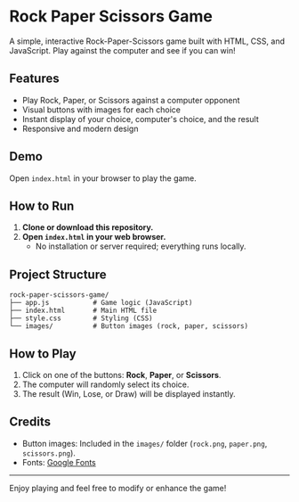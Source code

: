 # Rock Paper Scissors Game

A simple, interactive Rock-Paper-Scissors game built with HTML, CSS, and JavaScript. Play against the computer and see if you can win!

## Features

- Play Rock, Paper, or Scissors against a computer opponent
- Visual buttons with images for each choice
- Instant display of your choice, computer's choice, and the result
- Responsive and modern design

## Demo

Open `index.html` in your browser to play the game.

## How to Run

1. **Clone or download this repository.**
2. **Open `index.html` in your web browser.**
   - No installation or server required; everything runs locally.

## Project Structure

```
rock-paper-scissors-game/
├── app.js           # Game logic (JavaScript)
├── index.html       # Main HTML file
├── style.css        # Styling (CSS)
└── images/          # Button images (rock, paper, scissors)
```

## How to Play

1. Click on one of the buttons: **Rock**, **Paper**, or **Scissors**.
2. The computer will randomly select its choice.
3. The result (Win, Lose, or Draw) will be displayed instantly.

## Credits

- Button images: Included in the `images/` folder (`rock.png`, `paper.png`, `scissors.png`).
- Fonts: [Google Fonts](https://fonts.google.com/)

---

Enjoy playing and feel free to modify or enhance the game!
